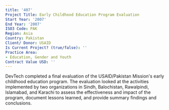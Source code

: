 ```yaml
---
title: '407'
Project Title: Early Childhood Education Program Evaluation
Start Year: '2007'
End Year: '2007'
ISO3 Code: PAK
Region: Asia
Country: Pakistan
Client/ Donor: USAID
Is Current Project? (true/false): ''
Practice Area:
- Education, Gender and Youth
Contract Value USD: ''
---
```


DevTech completed a final evaluation of the USAID/Pakistan Mission's early childhood education program. The evaluation looked at the activities implemented by two organizations in Sindh, Balochistan, Rawalpindi, Islamabad, and Karachi to assess the effectiveness and impact of the program, document lessons learned, and provide summary findings and conclusions.